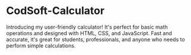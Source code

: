 # CodSoft-Calculator
Introducing my user-friendly calculator! It's perfect for basic math operations and designed with HTML, CSS, and JavaScript. Fast and accurate, it's great for students, professionals, and anyone who needs to perform simple calculations.
